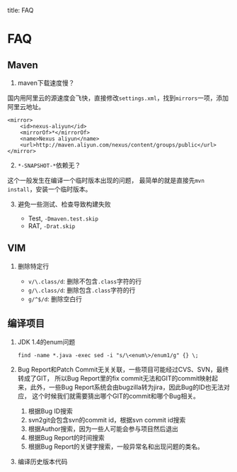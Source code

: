 title: FAQ


# FAQ

## Maven

1. maven下载速度慢？

国内用阿里云的源速度会飞快，直接修改`settings.xml`，找到`mirrors`一项，添加阿里云地址。

~~~{.xml}
<mirror>
    <id>nexus-aliyun</id>
    <mirrorOf>*</mirrorOf>
    <name>Nexus aliyun</name>
    <url>http://maven.aliyun.com/nexus/content/groups/public</url>
</mirror>
~~~

2. `*-SNAPSHOT-*`依赖无？

这个一般发生在编译一个临时版本出现的问题，
最简单的就是直接先`mvn install`，安装一个临时版本。

3. 避免一些测试、检查导致构建失败

    * Test, `-Dmaven.test.skip`
    * RAT, `-Drat.skip`


## VIM


1. 删除特定行

    * `v/\.class/d`: 删除不包含`.class`字符的行
    * `g/\.class/d`: 删除包含`.class`字符的行
    * `g/^$/d`: 删除空白行


## 编译项目

1. JDK 1.4的enum问题

    `find -name *.java -exec sed -i "s/\<enum\>/enum1/g" {} \;`

2. Bug Report和Patch Commit无关关联，一些项目可能经过CVS、SVN，最终转成了GIT，
   所以Bug Report里的fix commit无法和GIT的commit映射起来，此外，一些Bug Report系统会由bugzilla转为jira，因此Bug的ID也无法对应，
   这个时候我们就需要猜出哪个GIT的commit和哪个Bug相关。

    1. 根据Bug ID搜索
    2. svn2git会包含svn的commit id，根据svn commit id搜索
    3. 根据Author搜索，因为一些人可能会参与项目然后退出
    4. 根据Bug Report的时间搜索
    5. 根据Bug Report的关键字搜索，一般异常名和出现问题的类名。

3. 编译历史版本代码

    
